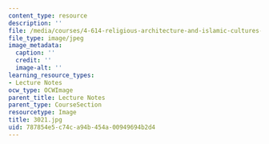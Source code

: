 ```yaml
---
content_type: resource
description: ''
file: /media/courses/4-614-religious-architecture-and-islamic-cultures-fall-2002/787854e5c74ca94b454a00949694b2d4_3021.jpg
file_type: image/jpeg
image_metadata:
  caption: ''
  credit: ''
  image-alt: ''
learning_resource_types:
- Lecture Notes
ocw_type: OCWImage
parent_title: Lecture Notes
parent_type: CourseSection
resourcetype: Image
title: 3021.jpg
uid: 787854e5-c74c-a94b-454a-00949694b2d4
---
```

